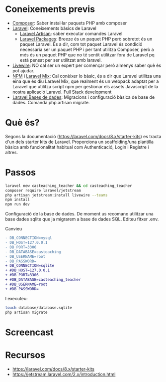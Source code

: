 # Coneixements previs

- [Composer](): Saber instal·lar paquets PHP amb composer
- [Laravel](https://github.com/acacha/wiki/blob/main/Laravel.md): Coneixements bàsics de Laravel
  - [Laravel Artisan](): saber executar comandes Laravel
  - [Laravel Packages](): Breeze és un paquet PHP però sobretot és un paquet Laravel. És a dir, com tot paquet Laravel és condició necessaria ser un paquet PHP i per tant utilitza Composer, però a més és un paquet PHP que no té sentit utilitzar fora de Laravel pq està pensat per ser utilitzat amb laravel.
- [Livewire](): NO cal ser un expert per començar però almenys saber què és pot ajudar.
- [NPM]() i [Laravel Mix](): Cal conèixer lo bàsic, és a dir que Laravel utilitza una eina que és diu Laravel Mix, que realment és un webpack adaptat per a Laravel que utilitza script npm per gestionar els assets Javascript de la nostra aplicació Laravel. Full Stack development
- [Laravel Bases de dades](): Migracions i configuració bàsica de base de dades. Comanda php artisan migrate.

# Què és?

Segons la documentació (https://laravel.com/docs/8.x/starter-kits) es tracta d'un dels starter kits de Laravel. Proporciona un scaffolding/una plantilla bàsica amb funcionalitat habitual com Authenticació, Login i Registre i altres.

# Passos

```bash
laravel new casteaching_teacher && cd casteaching_teacher
composer require laravel/jetstream
php artisan jetstream:install livewire --teams
npm install
npm run dev
```

Configuració de la base de dades. De moment us recomano utilitzar una base dades sqlite que ja migrarem a base de dades SQL. Editeu fitxer .env.

Canvieu

```diff
- DB_CONNECTION=mysql
- DB_HOST=127.0.0.1
- DB_PORT=3306
- DB_DATABASE=casteaching
- DB_USERNAME=root
- DB_PASSWORD=
+ DB_CONNECTION=sqlite
+ #DB_HOST=127.0.0.1
+ #DB_PORT=3306
+ #DB_DATABASE=casteaching_teacher
+ #DB_USERNAME=root
+ #DB_PASSWORD=

```

I executeu:

```bash
touch database/database.sqlite
php artisan migrate
```


# Screencast



# Recursos
- https://laravel.com/docs/8.x/starter-kits
- https://jetstream.laravel.com/2.x/introduction.html
